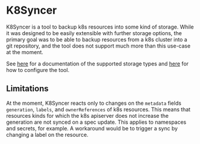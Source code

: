 # K8Syncer

K8Syncer is a tool to backup k8s resources into some kind of storage. While it was designed to be easily extensible with further storage options, the primary goal was to be able to backup resources from a k8s cluster into a git repository, and the tool does not support much more than this use-case at the moment.

See [here](docs/storage/README.md) for a documentation of the supported storage types and [here](docs/usage/configuration.md) for how to configure the tool.

## Limitations

At the moment, K8Syncer reacts only to changes on the `metadata` fields `generation`, `labels`, and `ownerReferences` of k8s resources. This means that resources kinds for which the k8s apiserver does not increase the generation are not synced on a spec update. This applies to namespaces and secrets, for example. A workaround would be to trigger a sync by changing a label on the resource.
